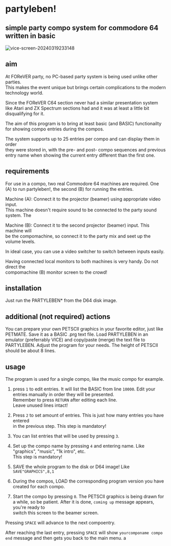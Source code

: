 # partyleben!
## simple party compo system for commodore 64 written in basic

![vice-screen-20240319233148](https://github.com/kodosa7/partyleben/assets/57393100/871533b1-df4a-4c1d-a904-3028c3bd1886)

## aim
At FOReVER party, no PC-based party system is being used unlike other parties.  
This makes the event unique but brings certain complications to the modern technology
world.

Since the FOReVER C64 section never had a similar presentation system like Atari
and ZX Spectrum sections had and it was at least a little bit disqualifying for it.

The aim of this program is to bring at least basic (and BASIC) functionailty  
for showing compo entries during the compos.  

The system supports up to 25 entries per compo and can display them in order  
they were stored in, with the pre- and post- compo sequences and previous  
entry name when showing the current entry different than the first one.

## requirements
For use in a compo, two real Commodore 64 machines are required. One (A) to run
partyleben!, the second (B) for running the entries.

Machine (A): Connect it to the projector (beamer) using appropriate video input.  
This machine doesn't require sound to be connected to the party sound system. The

Machine (B): Connect it to the second projector (beamer) input. This machine will  
be the compomachine, so connect it to the party mix and seet up the volume levels.

In ideal case, you can use a video switcher to switch between inputs easily.

Having connected local monitors to both machines is very handy. Do not direct the  
compomachine (B) monitor screen to the crowd!

## installation
Just run the PARTYLEBEN* from the D64 disk image.

## additional (not required) actions
You can prepare your own PETSCII graphics in your favorite editor, just like PETMATE.
Save it as a BASIC .prg text file.
Load PARTYLEBEN in an emulator (preferrably VICE) and copy/paste (merge) the text
file to PARTYLEBEN. Adjust the program for your needs. The height of PETSCII should
be about 8 lines.

## usage
The program is used for a single compo, like the music compo for example.  

1. press ``1`` to edit entries. It will list the BASIC from line ``10000``.
Edit your entries manually in order they will be presented.  
Remember to press ``RETURN`` after editing each line.  
Leave unused lines intact!

2. Press ``2`` to set amount of entries. This is just how many entries you have entered  
in the previous step. This step is mandatory!

3. You can list entries that will be used by pressing ``3``.

4. Set up the compo name by pressing ``4`` and entering name. Like "graphics", "music", "1k intro", etc.  
This step is mandatory!

5. SAVE the whole program to the disk or D64 image! Like ``SAVE"GRAPHICS",8,1``

6. During the compos, LOAD the corresponding program version you have created for each compo.

0. Start the compo by pressing ``0``. The PETSCII graphics is being drawn for a while,
so be patient. After it is done, ``coming up`` message appears, you're ready to  
switch this screen to the beamer screen.

Pressing ``SPACE`` will advance to the next compoentry.

After reaching the last entry, pressing ``SPACE`` will show ``yourcomponame compo end`` message
and then gets you back to the main menu.
a
